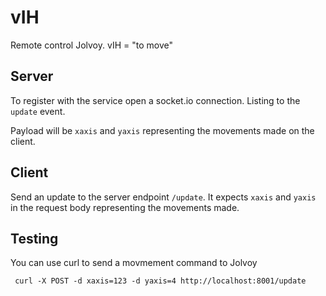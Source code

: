 # vIH

Remote control Jolvoy. vIH = "to move"

## Server

To register with the service open a socket.io connection.
Listing to the `update` event.

Payload will be `xaxis` and `yaxis` representing the movements made on the client.

## Client

Send an update to the server endpoint `/update`. It expects `xaxis` and `yaxis` in the request body representing the movements made.

## Testing

You can use curl to send a movmement command to Jolvoy

     curl -X POST -d xaxis=123 -d yaxis=4 http://localhost:8001/update
